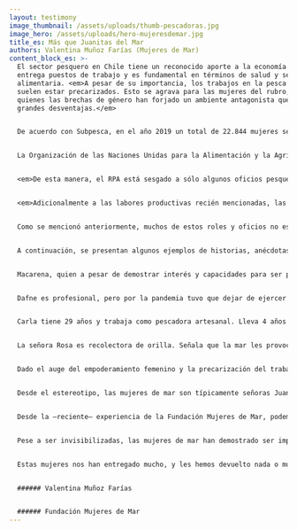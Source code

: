 ```yaml
---
layout: testimony
image_thumbnail: /assets/uploads/thumb-pescadoras.jpg
image_hero: /assets/uploads/hero-mujeresdemar.jpg
title_es: Más que Juanitas del Mar
authors: Valentina Muñoz Farías (Mujeres de Mar)
content_block_es: >-
  El sector pesquero en Chile tiene un reconocido aporte a la economía del país,
  entrega puestos de trabajo y es fundamental en términos de salud y seguridad
  alimentaria. <em>A pesar de su importancia, los trabajos en la pesca artesanal
  suelen estar precarizados. Esto se agrava para las mujeres del rubro, para
  quienes las brechas de género han forjado un ambiente antagonista que genera
  grandes desventajas.</em>


  De acuerdo con Subpesca, en el año 2019 un total de 22.844 mujeres se encontraban inscritas en el Registro de Pesca Artesanal (RPA), lo que corresponde aproximadamente al 24% del total de personas registradas. Sin embargo, sabemos que el RPA no refleja la realidad de la participación de las mujeres en el sector pesquero del país.


  La Organización de las Naciones Unidas para la Alimentación y la Agricultura (FAO), señala que a nivel global la participación directa de las mujeres en la pesca y acuicultura corresponde al 14% del total. Sin embargo, cuando se consideran todas las actividades de la cadena de valor de los recursos pesqueros, es decir, la pre y post-captura, el porcentaje de participación de mujeres asciende a la mitad de la fuerza laboral.


  <em>De esta manera, el RPA está sesgado a sólo algunos oficios pesqueros, invisibilizando, ignorando y desvalorizando la importancia de los oficios y actividades realizadas por mujeres. Algunas de ellas se dedican a la captura de recursos marinos saliendo a pescar en altamar, buceando o recolectando algas y/o mariscos desde la orilla de la playa. Otras –muchas–, participan en las cadenas de valor desde la tierra. Ejecutan oficios complementarios pero indispensables para la captura, el procesamiento y la comercialización de los recursos.</em> Por ejemplo, previo a la captura, encarnan los anzuelos y fabrican y reparan las artes de pesca. En los muelles y caletas se encargan de recibir las capturas, comercializarlas y administrar el trabajo. Limpian y filetean pescados, desconchan moluscos y quitan el caparazón de los crustáceos para posterior transformación y/o venta directa. También se encargan de dar valor agregado a sus productos, charqueando (secado al sol con sal), ahumando, cocinando, o convirtiendo en subproductos como harinas y un sinfín de derivados innovadores (cosméticos, artesanías, suplementos alimenticios, productos gourmet, entre otros). Estos trabajos se han catalogado en algunas regiones como actividades conexas.


  <em>Adicionalmente a las labores productivas recién mencionadas, las mujeres de la mar son responsables de realizar labores reproductivas y administrativas.</em> Cumplen con roles de cuidado doméstico, crianza, apoyo y vigilancia en las comunidades, así como participan activamente en actividades relacionadas a la conservación y el monitoreo de los recursos pesqueros.


  Como se mencionó anteriormente, muchos de estos roles y oficios no están reconocidos. Al ignorar y no reconocer cuantitativamente a las mujeres de mar, se desvalorizan sus labores productivas y reproductivas, invisibilizándolas y dejándolas en desventaja frente a sus compañeros, colegas, familiares y esposos. Además, su baja representación en procesos de tomas de decisiones produce sesgos y brechas en las políticas públicas y en los esfuerzos de gestión y manejo de los recursos que extraen, retrocediendo en materias de sustentabilidad y conservación marina.


  A continuación, se presentan algunos ejemplos de historias, anécdotas y experiencias de las mujeres que hemos tenido la oportunidad de conocer a partir del trabajo de la Fundación Mujeres de Mar. Hemos cambiado sus nombres para velar por su privacidad. 


  Macarena, quien a pesar de demostrar interés y capacidades para ser pescadora artesanal de altura (pesca extractiva en altamar), le fue negado por mucho tiempo el acceso a las embarcaciones sólo por ser mujer. Además, recibía comentarios –indeseados y fuera de lugar– sobre su cuerpo, senos y trasero. Ante esta situación, se disfrazó de hombre, cortó su pelo y se hizo pasar por uno más de ellos para que tomaran en cuenta sus capacidades a pesar de ser mujer. Hoy en día Macarena es una reconocida pescadora de su caleta y tiene su propia embarcación. El trabajo en altamar es probablemente uno de los más duros y sacrificados, además de peligroso. Aún así, las mujeres involucradas en estos no cuentan con seguros de vida, o previsiones que les permitan acceder dignamente al sistema de salud.


  Dafne es profesional, pero por la pandemia tuvo que dejar de ejercer y, por necesidad, comenzó a trabajar con su padre (buzo) como su asistente. Ahora ella también es buza y aficionada de los videos y fotos submarinas, está encantada con el mar y reconoce el tiempo perdido por no haber entrado antes al agua. Dafne también preside una cooperativa de buzos/as mariscadores/as, pescadores/as artesanales y recolectores/as de orilla en su caleta. El objetivo de esta organización es la reconversión, protección y sustentabilidad de los recursos marinos, y la recuperación de la biodiversidad y de la cultura de la gente de mar. Para ello, buscan el reconocimiento de los pueblos originarios, trabajando colaborativa y estratégicamente con la comunidad indígena del sector y las autoridades regionales.


  Carla tiene 29 años y trabaja como pescadora artesanal. Lleva 4 años ejerciendo este oficio y aún no ha podido incorporarse al sindicato de su caleta por burocracias y exigencias que parecieran ser sólo para ella. A pesar de eso, Carla ha tomado contacto con dirigentas de otras regiones del país y con ellas forma parte de una importante red nacional de mujeres de la pesca artesanal.


  La señora Rosa es recolectora de orilla. Señala que la mar les provoca enfermedades y un rápido deterioro a las personas que trabajan en ella, ya que las condiciones son precarias y no hay suficiente apoyo estatal. Nos cuenta que la mayoría de las mujeres recolectoras no usan traje de buceo, ni tienen implementos adecuados para trabajar en la mar. Usan su propia ropa, por ejemplo, envolviendo sus zapatos de vestir en género o calcetas viejas. Rosa también es dirigenta, pues reconoció irregularidades, malas condiciones laborales y escasez de beneficios para quienes trabajan del mar. Muchas veces lloró de rabia por ser una de las pocas mujeres en un rubro dominado por hombres. Sus compañeros le decían que fuera a lavar loza durante las reuniones. Tuvo que hacerse presente; abrirse camino. Le costó. Llegó a usar gritos y garabatos para hacerse escuchar y respetar. Hoy en día, el respeto prevalece en su organización.


  Dado el auge del empoderamiento femenino y la precarización del trabajo de las mujeres de la pesca artesanal en Chile, en 2019, un grupo de dirigentas lideradas por Sara Garrido (Coliumo) propuso un proyecto de ley que modifica la Ley General de Pesca y Acuicultura (LGPA) para incorporar enfoque de género y reconocer las actividades conexas. El presente año se aprobó la modificación de la LGPA, por lo que se reconocerán –al menos políticamente– a las mujeres que trabajan en la mar.


  Desde el estereotipo, las mujeres de mar son típicamente señoras Juanitas. Tienen entre 30 y 60 años; habitan zonas costeras generalmente rurales; muchas son de bajo nivel socioeconómico y pocas de ellas tienen escolaridad completa. Realizan labores y trabajos que requieren grandes esfuerzos y sacrificios físicos, mentales, familiares, sociales y económicos. Muy comúnmente se iniciaron en los oficios de pesca artesanal por necesidades económicas y de subsistencia. Adquirieron los conocimientos para realizar estos oficios como herencia de sus comunidades, familiares, padres y madres que encontraron anteriormente en la mar sustento para ellos y sus familias.


  Desde la –reciente– experiencia de la Fundación Mujeres de Mar, podemos decir que estas mujeres son mucho más que Juanitas. Traen consigo la fuerza y potencia del mar con la que son capaces de levantar varios kilos sobre sus hombros, caminar por aguas gélidas a pies descalzos y, con sus manos desnudas, mover piedras y recolectar recursos que luego transforman productos de gran valor. Son apasionadas por su trabajo y tienen un gran apego y conexión con la mar. Han sido capaces de organizarse, reconocer problemas y buscar y encontrar soluciones, a nivel individual o colectivo, para sus familias e incluso sus comunidades.


  Pese a ser invisibilizadas, las mujeres de mar han demostrado ser imprescindibles, capaces, pensantes, emprendedoras e innovadoras. Poseen saberes y conocimientos tradicionales de gran valor histórico, patrimonial y ecológico. Son la señorita Viviana, Josefa, Bárbara, Carolina. Son la señora Roxana, Soledad, Rina, Margarita, Vanessa, Gisella, Cecilia, María… Tantos nombres más que Juanita. Cada una de ellas tiene una historia que contar y vivencias personales. Experiencias únicas y valorables por su implacable espíritu de lucha y fuerza innata. Son madres, jefas de hogar, administradoras, dirigentas y lideresas sumamente trabajadoras y esforzadas que pocas veces son reconocidas y que han tenido que enfrentarse a las situaciones más hostiles y adversas, arriesgando sus vidas y poniendo en juego su dignidad, salud y bienestar.


  Estas mujeres nos han entregado mucho, y les hemos devuelto nada o muy poco. Tenemos una gran deuda con ellas.


  ###### Valentina Muñoz Farías


  ###### Fundación Mujeres de Mar
---
```

